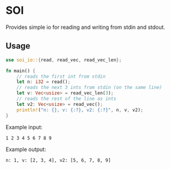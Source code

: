 # SOI

Provides simple io for reading and writing from stdin and stdout.

## Usage

```rust
use soi_io::{read, read_vec, read_vec_len};

fn main() {
    // reads the first int from stdin
    let n: i32 = read();
    // reads the next 3 ints from stdin (on the same line)
    let v: Vec<usize> = read_vec_len(3);
    // reads the rest of the line as ints
    let v2: Vec<usize> = read_vec();
    println!("n: {}, v: {:?}, v2: {:?}", n, v, v2);
}
```
Example input:
```text
1 2 3 4 5 6 7 8 9
```
Example output:
```text
n: 1, v: [2, 3, 4], v2: [5, 6, 7, 8, 9]
```
